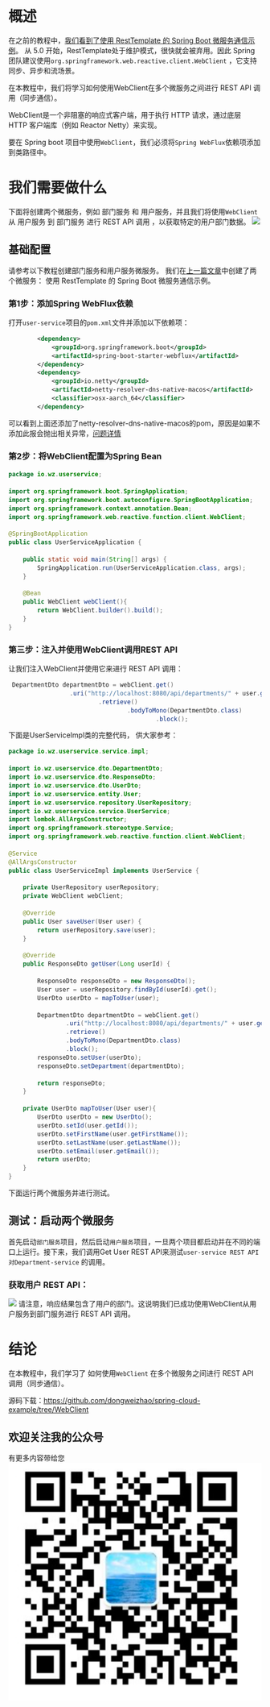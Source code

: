 # 概述
在之前的教程中，[我们看到了使用 RestTemplate 的 Spring Boot 微服务通信示例](https://mp.weixin.qq.com/s?__biz=MzkwNTI0Nzk1OA==&mid=2247485269&idx=1&sn=1328a117157cc8d31692d997464aa464&chksm=c0fbeaecf78c63fa373458887ffcf4d4ae478cc4dda80ed17996c5a19878ee218fcaaac17e42&token=191520133&lang=zh_CN#rd)。
从 5.0 开始，RestTemplate处于维护模式，很快就会被弃用。因此 Spring 团队建议使用`org.springframework.web.reactive.client.WebClient` ，它支持同步、异步和流场景。

在本教程中，我们将学习如何使用WebClient在多个微服务之间进行 REST API 调用（同步通信）。

WebClient是一个非阻塞的响应式客户端，用于执行 HTTP 请求，通过底层 HTTP 客户端库（例如 Reactor Netty）来实现。

要在 Spring boot 项目中使用`WebClient`，我们必须将`Spring WebFlux`依赖项添加到类路径中。

# 我们需要做什么
下面将创建两个微服务，例如 部门服务 和 用户服务，并且我们将使用`WebClient`从 用户服务 到 部门服务 进行 REST API 调用 ，以获取特定的用户部门数据。
![](https://files.mdnice.com/user/35072/d3f82c15-7ed5-4a55-a9c4-0bae96218703.png)
## 基础配置
请参考以下教程创建部门服务和用户服务微服务。
我们在[上一篇文章](https://mp.weixin.qq.com/s?__biz=MzkwNTI0Nzk1OA==&mid=2247485269&idx=1&sn=1328a117157cc8d31692d997464aa464&chksm=c0fbeaecf78c63fa373458887ffcf4d4ae478cc4dda80ed17996c5a19878ee218fcaaac17e42&token=191520133&lang=zh_CN#rd)中创建了两个微服务： 使用 RestTemplate 的 Spring Boot 微服务通信示例。
### 第1步：添加Spring WebFlux依赖
打开`user-service`项目的`pom.xml`文件并添加以下依赖项：
```xml
		<dependency>
			<groupId>org.springframework.boot</groupId>
			<artifactId>spring-boot-starter-webflux</artifactId>
		</dependency>
		<dependency>
			<groupId>io.netty</groupId>
			<artifactId>netty-resolver-dns-native-macos</artifactId>
			<classifier>osx-aarch_64</classifier>
		</dependency>
```
可以看到上面还添加了netty-resolver-dns-native-macos的pom，原因是如果不添加此报会抛出相关异常，[问题详情](https://github.com/netty/netty/issues/11020)
### 第2步：将WebClient配置为Spring Bean
``` java
package io.wz.userservice;

import org.springframework.boot.SpringApplication;
import org.springframework.boot.autoconfigure.SpringBootApplication;
import org.springframework.context.annotation.Bean;
import org.springframework.web.reactive.function.client.WebClient;

@SpringBootApplication
public class UserServiceApplication {

    public static void main(String[] args) {
        SpringApplication.run(UserServiceApplication.class, args);
    }

    @Bean
    public WebClient webClient(){
        return WebClient.builder().build();
    }
}

```
### 第三步：注入并使用WebClient调用REST API
让我们注入WebClient并使用它来进行 REST API 调用：
```java
 DepartmentDto departmentDto = webClient.get()
                 .uri("http://localhost:8080/api/departments/" + user.getDepartmentId())
                         .retrieve()
                                 .bodyToMono(DepartmentDto.class)
                                         .block();
```
下面是UserServiceImpl类的完整代码， 供大家参考：
```java
package io.wz.userservice.service.impl;

import io.wz.userservice.dto.DepartmentDto;
import io.wz.userservice.dto.ResponseDto;
import io.wz.userservice.dto.UserDto;
import io.wz.userservice.entity.User;
import io.wz.userservice.repository.UserRepository;
import io.wz.userservice.service.UserService;
import lombok.AllArgsConstructor;
import org.springframework.stereotype.Service;
import org.springframework.web.reactive.function.client.WebClient;

@Service
@AllArgsConstructor
public class UserServiceImpl implements UserService {

    private UserRepository userRepository;
    private WebClient webClient;

    @Override
    public User saveUser(User user) {
        return userRepository.save(user);
    }

    @Override
    public ResponseDto getUser(Long userId) {

        ResponseDto responseDto = new ResponseDto();
        User user = userRepository.findById(userId).get();
        UserDto userDto = mapToUser(user);

        DepartmentDto departmentDto = webClient.get()
                .uri("http://localhost:8080/api/departments/" + user.getDepartmentId())
                .retrieve()
                .bodyToMono(DepartmentDto.class)
                .block();
        responseDto.setUser(userDto);
        responseDto.setDepartment(departmentDto);

        return responseDto;
    }

    private UserDto mapToUser(User user){
        UserDto userDto = new UserDto();
        userDto.setId(user.getId());
        userDto.setFirstName(user.getFirstName());
        userDto.setLastName(user.getLastName());
        userDto.setEmail(user.getEmail());
        return userDto;
    }
}
```
下面运行两个微服务并进行测试。
## 测试：启动两个微服务

首先启动`部门服务`项目，然后启动`用户服务`项目，一旦两个项目都启动并在不同的端口上运行。接下来，我们调用Get User REST API来测试`user-service REST API 对Department-service` 的调用。
### 获取用户 REST API：


![](https://files.mdnice.com/user/35072/15dd67c3-6a80-47eb-b3aa-85ec2e28b8e6.png)
请注意，响应结果包含了用户的部门。这说明我们已成功使用WebClient从用户服务到部门服务进行 REST API 调用。
# 结论
在本教程中，我们学习了 如何使用`WebClient` 在多个微服务之间进行 REST API 调用（同步通信）。

源码下载：https://github.com/dongweizhao/spring-cloud-example/tree/WebClient

## 欢迎关注我的公众号
有更多内容带给您
![img_1.png](img_1.png)

